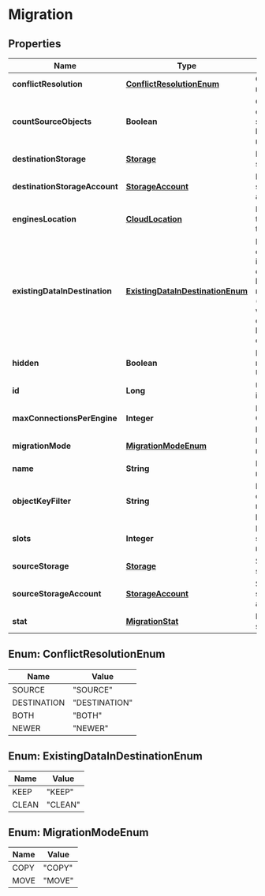 
# Migration

## Properties
Name | Type | Description | Notes
------------ | ------------- | ------------- | -------------
**conflictResolution** | [**ConflictResolutionEnum**](#ConflictResolutionEnum) | Conflict resolution | 
**countSourceObjects** | **Boolean** | Count objects in source before migration |  [optional]
**destinationStorage** | [**Storage**](Storage.md) | Destination storage | 
**destinationStorageAccount** | [**StorageAccount**](StorageAccount.md) | Destination storage account | 
**enginesLocation** | [**CloudLocation**](CloudLocation.md) | Location of the engines to migrate |  [optional]
**existingDataInDestination** | [**ExistingDataInDestinationEnum**](#ExistingDataInDestinationEnum) | Keep or clean data in destination before migration (identical with source objects keep in any cases) |  [optional]
**hidden** | **Boolean** | Hide migration on UI |  [optional]
**id** | **Long** | Unique identifier |  [optional]
**maxConnectionsPerEngine** | **Integer** | Maximum Connections per engine |  [optional]
**migrationMode** | [**MigrationModeEnum**](#MigrationModeEnum) | Migration mode | 
**name** | **String** | Name of the migration | 
**objectKeyFilter** | **String** | Migrate objects matching pattern |  [optional]
**slots** | **Integer** | Number of slots of migration |  [optional]
**sourceStorage** | [**Storage**](Storage.md) | Source storage | 
**sourceStorageAccount** | [**StorageAccount**](StorageAccount.md) | Source storage account | 
**stat** | [**MigrationStat**](MigrationStat.md) | Migration statistics |  [optional]


<a name="ConflictResolutionEnum"></a>
## Enum: ConflictResolutionEnum
Name | Value
---- | -----
SOURCE | &quot;SOURCE&quot;
DESTINATION | &quot;DESTINATION&quot;
BOTH | &quot;BOTH&quot;
NEWER | &quot;NEWER&quot;


<a name="ExistingDataInDestinationEnum"></a>
## Enum: ExistingDataInDestinationEnum
Name | Value
---- | -----
KEEP | &quot;KEEP&quot;
CLEAN | &quot;CLEAN&quot;


<a name="MigrationModeEnum"></a>
## Enum: MigrationModeEnum
Name | Value
---- | -----
COPY | &quot;COPY&quot;
MOVE | &quot;MOVE&quot;



